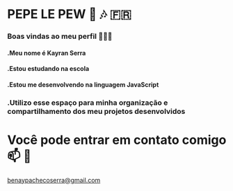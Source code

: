 # PEPE LE PEW 🦨 🎶 🇫🇷
### Boas vindas ao meu perfil 🖤💕🤍
#### .Meu nome é Kayran Serra
#### .Estou estudando na escola
#### .Estou me desenvolvendo na linguagem JavaScript
### .Utilizo esse espaço para minha organização e compartilhamento dos meu projetos desenvolvidos 
# Você pode entrar em contato comigo 📫 💌
benaypachecoserra@gmail.com
